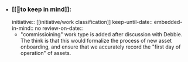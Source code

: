 - ### [[🧠to keep in mind]]:
  initiative:: [[initiative/work classification]] 
  keep-until-date::
  embedded-in-mind:: no
  review-on-date::
	- "commissioining" work type is added after discussion with Debbie. The think is that this would formalize the process of new asset onboarding, and ensure that we accurately record the "first day of operation" of assets.